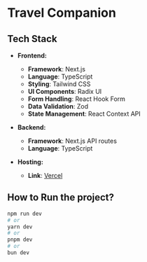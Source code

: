 # Travel Companion

## Tech Stack

- **Frontend:**

  - **Framework**: Next.js
  - **Language**: TypeScript
  - **Styling**: Tailwind CSS
  - **UI Components**: Radix UI
  - **Form Handling**: React Hook Form
  - **Data Validation**: Zod
  - **State Management**: React Context API

- **Backend:**

  - **Framework**: Next.js API routes
  - **Language**: TypeScript

- **Hosting:**
  - **Link**: [Vercel](https://travel-companion-alpha.vercel.app/)

## How to Run the project?

```bash
npm run dev
# or
yarn dev
# or
pnpm dev
# or
bun dev
```
